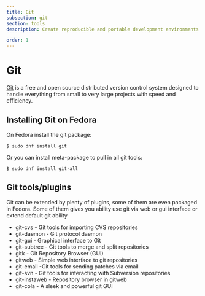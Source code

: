 ```yaml
---
title: Git
subsection: git
section: tools
description: Create reproducible and portable development environments that can be easily shared in your team.

order: 1
---
```


# Git

[Git](https://git-scm.com/) is a free and open source distributed version control system designed to handle everything from small to very large projects with speed and efficiency. 

## Installing Git on Fedora

On Fedora install the git package:

```
$ sudo dnf install git
```

Or you can install meta-package to pull in all git tools:


```
$ sudo dnf install git-all
```


## Git tools/plugins

Git can be extended by plenty of plugins, some of them are even packaged in
Fedora. Some of them gives you ability use git via web or gui interface or extend default git ability

* git-cvs - Git tools for importing CVS repositories
* git-daemon -  Git protocol daemon
* git-gui - Graphical interface to Git
* git-subtree -  Git tools to merge and split repositories
* gitk - Git Repository Browser (GUI)
* gitweb - Simple web interface to git repositories
* git-email -Git tools for sending patches via email
* git-svn - Git tools for interacting with Subversion repositories
* git-instaweb - Repository browser in gitweb
* git-cola - A sleek and powerful git GUI


